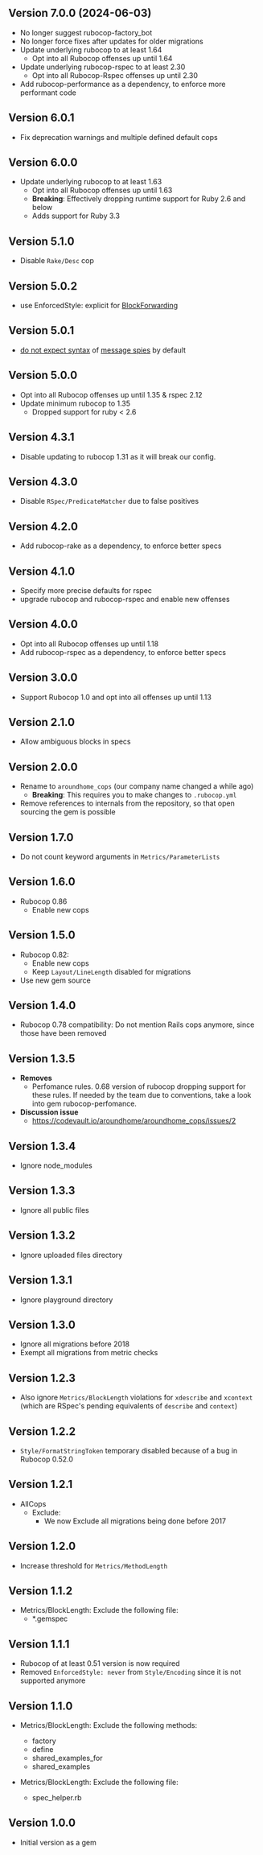 ## Version 7.0.0 (2024-06-03)

* No longer suggest rubocop-factory_bot
* No longer force fixes after updates for older migrations
* Update underlying rubocop to at least 1.64
  * Opt into all Rubocop offenses up until 1.64
* Update underlying rubocop-rspec to at least 2.30
  * Opt into all Rubocop-Rspec offenses up until 2.30
* Add rubocop-performance as a dependency, to enforce more performant code

## Version 6.0.1

* Fix deprecation warnings and multiple defined default cops

## Version 6.0.0

* Update underlying rubocop to at least 1.63
    * Opt into all Rubocop offenses up until 1.63
    * **Breaking**: Effectively dropping runtime support for Ruby 2.6 and below
    * Adds support for Ruby 3.3

## Version 5.1.0

* Disable `Rake/Desc` cop

## Version 5.0.2
* use EnforcedStyle: explicit for [BlockForwarding](https://www.rubydoc.info/gems/rubocop/RuboCop/Cop/Naming/BlockForwarding)

## Version 5.0.1
* [do not expect syntax](https://www.rubydoc.info/gems/rubocop-rspec/1.10.0/RuboCop/Cop/RSpec/MessageSpies) of [message spies](https://relishapp.com/rspec/rspec-mocks/docs/basics/spies) by default

## Version 5.0.0
* Opt into all Rubocop offenses up until 1.35 & rspec 2.12
* Update minimum rubocop to 1.35
  * Dropped support for ruby < 2.6

## Version 4.3.1
* Disable updating to rubocop 1.31 as it will break our config.

## Version 4.3.0
* Disable `RSpec/PredicateMatcher` due to false positives

## Version 4.2.0
* Add rubocop-rake as a dependency, to enforce better specs

## Version 4.1.0
* Specify more precise defaults for rspec
* upgrade rubocop and rubocop-rspec and enable new offenses

## Version 4.0.0
* Opt into all Rubocop offenses up until 1.18
* Add rubocop-rspec as a dependency, to enforce better specs

## Version 3.0.0

* Support Rubocop 1.0 and opt into all offenses up until 1.13

## Version 2.1.0

* Allow ambiguous blocks in specs

## Version 2.0.0

* Rename to `aroundhome_cops` (our company name changed a while ago)
    * **Breaking**: This requires you to make changes to `.rubocop.yml`
* Remove references to internals from the repository, so that open sourcing
  the gem is possible

## Version 1.7.0

* Do not count keyword arguments in `Metrics/ParameterLists`

## Version 1.6.0

* Rubocop 0.86
    * Enable new cops

## Version 1.5.0

* Rubocop 0.82:
    * Enable new cops
    * Keep `Layout/LineLength` disabled for migrations
* Use new gem source

## Version 1.4.0

* Rubocop 0.78 compatibility: Do not mention Rails cops anymore, since those have been removed

## Version 1.3.5

* **Removes**
  * Perfomance rules. 0.68 version of rubocop dropping support for these rules. If needed by the team due to conventions, take a look into gem rubocop-perfomance.
* **Discussion issue**
  * https://codevault.io/aroundhome/aroundhome_cops/issues/2

## Version 1.3.4

* Ignore node_modules

## Version 1.3.3

* Ignore all public files

## Version 1.3.2

* Ignore uploaded files directory

## Version 1.3.1

* Ignore playground directory

## Version 1.3.0

* Ignore all migrations before 2018
* Exempt all migrations from metric checks

## Version 1.2.3

* Also ignore `Metrics/BlockLength` violations for `xdescribe` and `xcontext`
  (which are RSpec's pending equivalents of `describe` and `context`)

## Version 1.2.2

* `Style/FormatStringToken` temporary disabled because of a bug in Rubocop 0.52.0

## Version 1.2.1

* AllCops
  * Exclude:
    * We now Exclude all migrations being done before 2017
## Version 1.2.0

* Increase threshold for `Metrics/MethodLength`

## Version 1.1.2

* Metrics/BlockLength: Exclude the following file:
  - \*.gemspec

## Version 1.1.1

* Rubocop of at least 0.51 version is now required
* Removed `EnforcedStyle: never` from `Style/Encoding` since it is not supported anymore

## Version 1.1.0

* Metrics/BlockLength: Exclude the following methods:
  - factory
  - define
  - shared_examples_for
  - shared_examples

* Metrics/BlockLength: Exclude the following file:
  - spec_helper.rb


## Version 1.0.0

* Initial version as a gem
